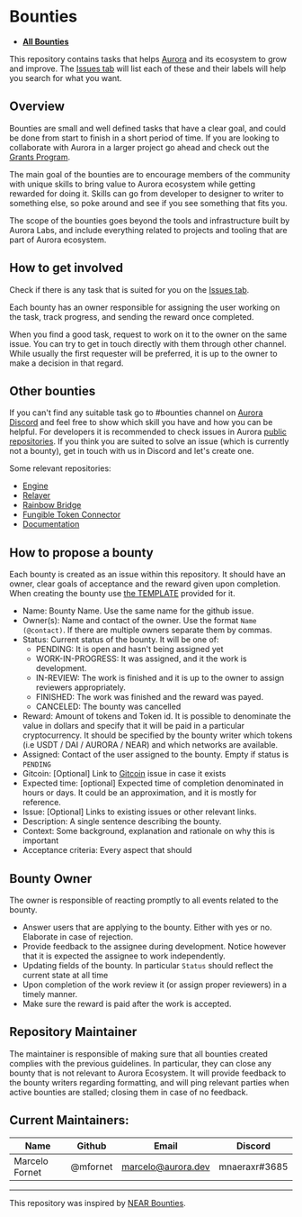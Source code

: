 # Bounties

-   [**All Bounties**](https://github.com/near/bounties/issues)

This repository contains tasks that helps [Aurora](https://aurora.dev/) and its ecosystem to grow and improve. The [Issues tab](https://github.com/near/bounties/issues) will list each of these and their labels will help you search for what you want.

## Overview

Bounties are small and well defined tasks that have a clear goal, and could be done from start to finish in a short period of time. If you are looking to collaborate with Aurora in a larger project go ahead and check out the [Grants Program](https://aurora.dev/grants).

The main goal of the bounties are to encourage members of the community with unique skills to bring value to Aurora ecosystem while getting rewarded for doing it. Skills can go from developer to designer to writer to something else, so poke around and see if you see something that fits you.

The scope of the bounties goes beyond the tools and infrastructure built by Aurora Labs, and include everything related to projects and tooling that are part of Aurora ecosystem.

## How to get involved

Check if there is any task that is suited for you on the [Issues tab](https://github.com/near/bounties/issues).

Each bounty has an owner responsible for assigning the user working on the task, track progress, and sending the reward once completed.

When you find a good task, request to work on it to the owner on the same issue. You can try to get in touch directly with them through other channel. While usually the first requester will be preferred, it is up to the owner to make a decision in that regard.

## Other bounties

If you can't find any suitable task go to #bounties channel on [Aurora Discord](https://discord.gg/dEFJBz8HQV) and feel free to show which skill you have and how you can be helpful. For developers it is recommended to check issues in Aurora [public repositories](https://github.com/aurora-is-near/). If you think you are suited to solve an issue (which is currently not a bounty), get in touch with us in Discord and let's create one.

Some relevant repositories:

-   [Engine](https://github.com/aurora-is-near/aurora-engine)
-   [Relayer](https://github.com/aurora-is-near/aurora-relayer)
-   [Rainbow Bridge](https://github.com/aurora-is-near/rainbow-bridge)
-   [Fungible Token Connector](https://github.com/aurora-is-near/rainbow-token-connector)
-   [Documentation](https://github.com/aurora-is-near/doc.aurora.dev)

## How to propose a bounty

Each bounty is created as an issue within this repository. It should have an owner, clear goals of acceptance and the reward given upon completion. When creating the bounty use [the TEMPLATE](.github/ISSUE_TEMPLATE/bounty.md) provided for it.

-   Name: Bounty Name. Use the same name for the github issue.
-   Owner(s): Name and contact of the owner. Use the format `Name (@contact)`. If there are multiple owners separate them by commas.
-   Status: Current status of the bounty. It will be one of:
    -   PENDING: It is open and hasn't being assigned yet
    -   WORK-IN-PROGRESS: It was assigned, and it the work is development.
    -   IN-REVIEW: The work is finished and it is up to the owner to assign reviewers appropriately.
    -   FINISHED: The work was finished and the reward was payed.
    -   CANCELED: The bounty was cancelled
-   Reward: Amount of tokens and Token id. It is possible to denominate the value in dollars and specify that it will be paid in a particular cryptocurrency. It should be specified by the bounty writer which tokens (i.e USDT / DAI / AURORA / NEAR) and which networks are available.
-   Assigned: Contact of the user assigned to the bounty. Empty if status is `PENDING`
-   Gitcoin: [Optional] Link to [Gitcoin](https://gitcoin.co/explorer) issue in case it exists
-   Expected time: [optional] Expected time of completion denominated in hours or days. It could be an approximation, and it is mostly for reference.
-   Issue: [Optional] Links to existing issues or other relevant links.
-   Description: A single sentence describing the bounty.
-   Context: Some background, explanation and rationale on why this is important
-   Acceptance criteria: Every aspect that should

## Bounty Owner

The owner is responsible of reacting promptly to all events related to the bounty.

-   Answer users that are applying to the bounty. Either with yes or no. Elaborate in case of rejection.
-   Provide feedback to the assignee during development. Notice however that it is expected the assignee to work independently.
-   Updating fields of the bounty. In particular `Status` should reflect the current state at all time
-   Upon completion of the work review it (or assign proper reviewers) in a timely manner.
-   Make sure the reward is paid after the work is accepted.

## Repository Maintainer

The maintainer is responsible of making sure that all bounties created complies with the previous guidelines. In particular, they can close any bounty that is not relevant to Aurora Ecosystem. It will provide feedback to the bounty writers regarding formatting, and will ping relevant parties when active bounties are stalled; closing them in case of no feedback.

## Current Maintainers:

| Name           | Github   | Email              | Discord       |
| -------------- | -------- | ------------------ | ------------- |
| Marcelo Fornet | @mfornet | marcelo@aurora.dev | mnaeraxr#3685 |

---

This repository was inspired by [NEAR Bounties](https://github.com/near/bounties).
